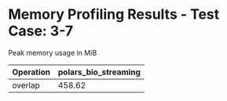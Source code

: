 # Memory Profiling Results - Test Case: 3-7

Peak memory usage in MiB

| Operation | polars_bio_streaming |
|-----------|---|
| overlap | 458.62 |
